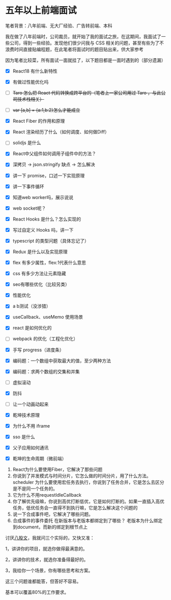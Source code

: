 # 五年以上前端面试

笔者背景：八年前端、无大厂经验、广告转前端、本科

我在做了八年前端时，公司裁员，就开始了我的面试之旅，在这期间，我面试了一些公司，得到一些经验。发现他们很少问我与 CSS 相关的问题，甚至有些为了不浪费时间直接贴编程题，在此笔者将面试时的题目贴出来，供大家参考

因为笔者比较菜，所有面试一面就挂了，以下题目都是一面时遇到的（部分遗漏）

- [x] React18 有什么新特性
- [x] 有做过性能优化吗 
- [ ] ~~Taro 怎么把 React 代码转换成跨平台的（笔者上一家公司用过 Taro ，与此公司技术栈相关）~~
- [ ] ~~var [a,b] = {a:1,b:2}怎么才能成立~~
- [x] React Fiber 的作用和原理
- [x] React 渲染经历了什么（如何调度、如何做Diff）
- [ ] solidjs 是什么
- [x] React中父组件如何调用子组件中的方法？
- [x] 深拷贝 -> json.stringify 缺点 -> 怎么解决
- [x] 讲一下 promise，口述一下实现原理
- [x] 讲一下事件循环
- [x] 知道web worker吗，展示说说
- [x] web socket呢？
- [x] React Hooks 是什么？怎么实现的
- [x] 写过自定义 Hooks 吗，讲一下
- [x] typescript 的类型问题（具体忘记了） 
- [x] Redux 是什么以及实现原理
- [x] flex 有多少属性，flex:1代表什么意思
- [x] css 有多少方法让元素隐藏
- [x] seo有哪些优化（比较另类）
- [x] 性能优化
- [x] a b测试（没涉猎）
- [x] useCallback、useMemo 使用场景
- [x]  react 是如何优化的
- [ ] webpack 的优化（工程化优化）
- [x] 手写 progress（进度条）
- [x] 编码题：一个数组中获取最大的值，至少两种方法
- [x] 编码题：求两个数组的交集和并集
- [ ] 虚拟滚动
- [x] 防抖
- [ ] 让一个动画动起来
- [x] 乾坤技术原理
- [x] 为什么不用 iframe
- [x] sso 是什么
- [x] 父子应用如何通讯
- [x] 乾坤的生命周期（微前端）





1. React为什么要使用Fiber，它解决了那些问题
2. 你说到了并发模式与时间分片，它怎么做的时间分片，用了什么方法。scheduler 为什么要使用宏任务去执行，你说到了任务合并，它是怎么去区分是不是同一个任务的。
3. 它为什么不用requestIdleCallback
4. 你了解优先级嘛，你说到高优打断低优，它是如何打断的。如果一直插入高优任务，低优任务会一直得不到执行嘛，它是怎么解决这个问题的
5. 说一下合成事件吧，它解决了哪些问题。
6. 合成事件的事件委托 在新版本与老版本都绑定到了哪些？ 老版本为什么绑定到document，而新的绑定到根节点上





讨厌[八股文](https://www.zhihu.com/search?q=八股文&search_source=Entity&hybrid_search_source=Entity&hybrid_search_extra={"sourceType"%3A"answer"%2C"sourceId"%3A3294622585})，我就问三个实际的，又快又准：

1，讲讲你的项目，就选你做得最满意的。

2，讲讲你的技术，就选你准备得最好的。

3，我给你一个场景，你有哪些思考和方案。

这三个问题谁都能答，但答好不容易。

基本可以覆盖80%的工作要求。

